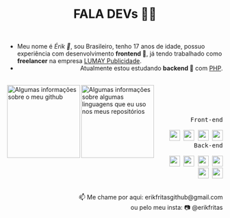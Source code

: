 <!--
**erikfritas/erikfritas** is a ✨ _special_ ✨ repository because its `README.md` (this file) appears on your GitHub profile.

Here are some ideas to get you started:

- 🔭 I’m currently working on ...
- 🌱 I’m currently learning ...
- 👯 I’m looking to collaborate on ...
- 🤔 I’m looking for help with ...
- 💬 Ask me about ...
- 📫 How to reach me: ...
- 😄 Pronouns: ...
- ⚡ Fun fact: ...
-->

<header>
  <h1>FALA DEVs 🍟✨</h1>
  
  <br>
  
  <article align="left">
  <ul align="left">
    <li align="left">Meu nome é <i>Érik 🍟</i>, sou Brasileiro, tenho 17 anos de idade, possuo experiência com desenvolvimento <strong>frontend 🔭</strong>, já tendo trabalhado como <strong>freelancer</strong> na empresa <a href="https://lumaypublicidade.com/">LUMAY Publicidade</a>.</li>
    <li align="right">Atualmente estou estudando <strong>backend 🌱</strong> com <a href="https://www.php.net/">PHP</a>.</li>
  </ul>
</article>
  
  <br>
  
  <section align="left">
    <a href="https://lumaypublicidade.com/#contato">
      <img align="left" height="170vw" alt="Algumas informações sobre o meu github" src="https://github-readme-stats.vercel.app/api?username=erikfritas&show_icons=true&theme=ocean_dark&include_all_commits=true&count_private=true"/>
      <img align="left" height="170vw" alt="Algumas informações sobre algumas linguagens que eu uso nos meus repositórios" src="https://github-readme-stats.vercel.app/api/top-langs/?username=erikfritas&layout=compact&langs_count=7&bg_color=5,511,115&text_color=CCF&title_color=FCF"/>
    </a>
  </section>
</header>

<br>

<section align="right">
  <kbd align="right">
    <kbd>Front-end</kbd>
    <br>
    <br>
    <img width="25px" src="https://cdn.jsdelivr.net/gh/devicons/devicon/icons/html5/html5-original.svg" /> 
    <img width="25px" src="https://cdn.jsdelivr.net/gh/devicons/devicon/icons/css3/css3-plain.svg" /> 
    <img width="25px" src="https://cdn.jsdelivr.net/gh/devicons/devicon/icons/sass/sass-original.svg" /> 
    <img width="25px" src="https://cdn.jsdelivr.net/gh/devicons/devicon/icons/javascript/javascript-original.svg" />
  </kbd>
  <kbd align="right">
    <kbd>Back-end</kbd>
    <br>
    <br>
    <img width="25px" src="https://cdn.jsdelivr.net/gh/devicons/devicon/icons/php/php-original.svg" /> 
    <img width="25px" src="https://cdn.jsdelivr.net/gh/devicons/devicon/icons/typescript/typescript-original.svg" /> 
    <img width="25px" src="https://cdn.jsdelivr.net/gh/devicons/devicon/icons/nodejs/nodejs-original.svg" /> 
    <img width="25px" src="https://cdn.jsdelivr.net/gh/devicons/devicon/icons/mysql/mysql-plain.svg" /> 
    <img width="25px" src="https://cdn.jsdelivr.net/gh/devicons/devicon/icons/python/python-original.svg" /> 
    <img width="25px" src="https://cdn.jsdelivr.net/gh/devicons/devicon/icons/ruby/ruby-original.svg" />
  </kbd>
</section>

<br>

<footer align="right">
  <p>
    📫 Me chame por aqui: erikfritasgithub@gmail.com <br>
    ou pelo meu insta: 📷 @erikfritas
  </p>
</footer>

